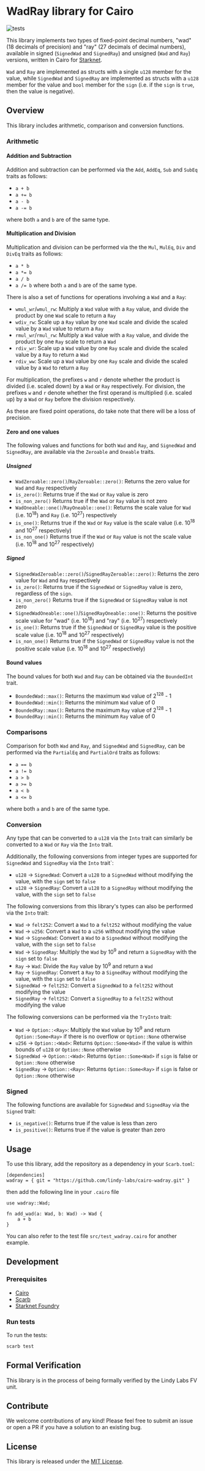 # WadRay library for Cairo

![tests](https://github.com/lindy-labs/cairo-wadray/actions/workflows/tests.yml/badge.svg)

This library implements two types of fixed-point decimal numbers, "wad" (18 decimals of precision) and "ray" (27 decimals of decimal numbers), available in signed (`SignedWad` and `SignedRay`) and unsigned (`Wad` and `Ray`) versions, written in Cairo for [Starknet](https://docs.cairo-lang.org/index.html).

`Wad` and `Ray` are implemented as structs with a single `u128` member for the value, while `SignedWad` and `SignedRay` are implemented as structs with a `u128` member for the value and `bool` member for the `sign` (i.e. if the `sign` is `true`, then the value is negative). 

## Overview

This library includes arithmetic, comparison and conversion functions.

### Arithmetic

#### Addition and Subtraction

Addition and subtraction can be performed via the `Add`, `AddEq`, `Sub` and `SubEq` traits as follows:
- `a + b`
- `a += b`
- `a - b`
- `a -= b`

where both `a` and `b` are of the same type.

#### Multiplication and Division

Multiplication and division can be performed via the the `Mul`, `MulEq`, `Div` and `DivEq` traits as follows:
- `a * b`
- `a *= b`
- `a / b`
- `a /= b`
where both `a` and `b` are of the same type.

There is also a set of functions for operations involving a `Wad` and a `Ray`:
- `wmul_wr`/`wmul_rw`: Multiply a `Wad` value with a `Ray` value, and divide the product by one `Wad` scale to return a `Ray`
- `wdiv_rw`: Scale up a `Ray` value by one `Wad` scale and divide the scaled value by a `Wad` value to return a `Ray`
- `rmul_wr`/`rmul_rw`: Multiply a `Wad` value with a `Ray` value, and divide the product by one `Ray` scale to return a `Wad`
- `rdiv_wr`: Scale up a `Wad` value by one `Ray` scale and divide the scaled value by a `Ray` to return a `Wad`
- `rdiv_ww`: Scale up a `Wad` value by one `Ray` scale and divide the scaled value by a `Wad` to return a `Ray`

For multiplication, the prefixes `w` and `r` denote whether the product is divided (i.e. scaled down) by a `Wad` or `Ray` respectively. For division, the prefixes `w` and `r` denote whether the first operand is multiplied (i.e. scaled up) by a `Wad` or `Ray` before the division respectively. 

As these are fixed point operations, do take note that there will be a loss of precision.

#### Zero and one values

The following values and functions for both `Wad` and `Ray`, and `SignedWad` and `SignedRay`, are available via the `Zeroable` and `Oneable` traits.

##### Unsigned
- `WadZeroable::zero()`/`RayZeroable::zero()`: Returns the zero value for `Wad` and `Ray` respectively
- `is_zero()`: Returns true if the `Wad` or `Ray` value is zero
- `is_non_zero()` Returns true if the `Wad` or `Ray` value is not zero
- `WadOneable::one()`/`RayOneable::one()`: Returns the scale value for `Wad` (i.e. 10<sup>18</sup>) and `Ray` (i.e. 10<sup>27</sup>) respectively
- `is_one()`: Returns true if the `Wad` or `Ray` value is the scale value (i.e. 10<sup>18</sup> and 10<sup>27</sup> respectively)
- `is_non_one()` Returns true if the `Wad` or `Ray` value is not the scale value (i.e. 10<sup>18</sup> and 10<sup>27</sup> respectively)

##### Signed
- `SignedWadZeroable::zero()`/`SignedRayZeroable::zero()`: Returns the zero value for `Wad` and `Ray` respectively
- `is_zero()`: Returns true if the `SignedWad` or `SignedRay` value is zero, regardless of the `sign`.
- `is_non_zero()` Returns true if the `SignedWad` or `SignedRay` value is not zero
- `SignedWadOneable::one()`/`SignedRayOneable::one()`: Returns the positive scale value for "wad" (i.e. 10<sup>18</sup>) and "ray" (i.e. 10<sup>27</sup>) respectively
- `is_one()`: Returns true if the `SignedWad` or `SignedRay` value is the positive scale value (i.e. 10<sup>18</sup> and 10<sup>27</sup> respectively)
- `is_non_one()` Returns true if the `SignedWad` or `SignedRay` value is not the positive scale value (i.e. 10<sup>18</sup> and 10<sup>27</sup> respectively)

#### Bound values

The bound values for both `Wad` and `Ray` can be obtained via the `BoundedInt` trait.
- `BoundedWad::max()`: Returns the maximum `Wad` value of 2<sup>128</sup> - 1
- `BoundedWad::min()`: Returns the minimum `Wad` value of 0
- `BoundedRay::max()`: Returns the maximum `Ray` value of 2<sup>128</sup> - 1
- `BoundedRay::min()`: Returns the minimum `Ray` value of 0

### Comparisons

Comparison for both `Wad` and `Ray`, and `SignedWad` and `SignedRay`, can be performed via the `PartialEq` and `PartialOrd` traits as follows:
- `a == b`
- `a != b`
- `a > b`
- `a >= b`
- `a < b`
- `a <= b`

where both `a` and `b` are of the same type.

### Conversion

Any type that can be converted to a `u128` via the `Into` trait can similarly be converted to a `Wad` or `Ray` via the `Into` trait.

Additionally, the following conversions from integer types are supported for `SignedWad` and `SignedRay` via the `Into` trait`:
- `u128` -> `SignedWad`: Convert a `u128` to a `SignedWad` without modifying the value, with the `sign` set to `false`
- `u128` -> `SignedRay`: Convert a `u128` to a `SignedRay` without modifying the value, with the `sign` set to `false`

The following conversions from this library's types can also be performed via the `Into` trait:
- `Wad` -> `felt252`: Convert a `Wad` to a `felt252` without modifying the value
- `Wad` -> `u256`: Convert a `Wad` to a `u256` without modifying the value
- `Wad` -> `SignedWad`: Convert a `Wad` to a `SignedWad` without modifying the value, with the `sign` set to `false`
- `Wad` -> `SignedRay`: Multiply the `Wad` by 10<sup>9</sup> and return a `SignedRay` with the `sign` set to `false`
- `Ray` -> `Wad`: Divide the `Ray` value by 10<sup>9</sup> and return a `Wad`
- `Ray` -> `SignedRay`: Convert a `Ray` to a `SignedRay` without modifying the value, with the `sign` set to `false`
- `SignedWad` -> `felt252`: Convert a `SignedWad` to a `felt252` without modifying the value
- `SignedRay` -> `felt252`: Convert a `SignedRay` to a `felt252` without modifying the value

The following conversions can be performed via the `TryInto` trait:
- `Wad` -> `Option::<Ray>`: Multiply the `Wad` value by 10<sup>9</sup> and return `Option::Some<Ray>` if there is no overflow or `Option::None` otherwise
- `u256` -> `Option::<Wad>`: Returns `Option::Some<Wad>` if the value is within bounds of `u128` or `Option::None` otherwise
- `SignedWad` -> `Option::<Wad>`: Returns `Option::Some<Wad>` if `sign` is false or `Option::None` otherwise
- `SignedRay` -> `Option::<Ray>`: Returns `Option::Some<Ray>` if `sign` is false or `Option::None` otherwise

### Signed

The following functions are available for `SignedWad` and `SignedRay` via the `Signed` trait:
- `is_negative()`: Returns true if the value is less than zero
- `is_positive()`: Returns true if the value is greater than zero

## Usage

To use this library, add the repository as a dependency in your `Scarb.toml`:

```
[dependencies]
wadray = { git = "https://github.com/lindy-labs/cairo-wadray.git" }
```
then add the following line in your `.cairo` file
```cairo
use wadray::Wad;

fn add_wad(a: Wad, b: Wad) -> Wad {
    a + b
}
```

You can also refer to the test file `src/test_wadray.cairo` for another example.

## Development

### Prerequisites

- [Cairo](https://github.com/starkware-libs/cairo)
- [Scarb](https://docs.swmansion.com/scarb)
- [Starknet Foundry](https://github.com/foundry-rs/starknet-foundry)

### Run tests

To run the tests:

```bash
scarb test
```

## Formal Verification
This library is in the process of being formally verified by the Lindy Labs FV unit.

## Contribute

We welcome contributions of any kind! Please feel free to submit an issue or open a PR if you have a solution to an existing bug.

## License

This library is released under the [MIT License](LICENSE).
